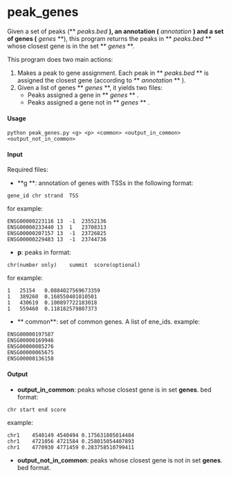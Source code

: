 # peak_genes

Given a set of peaks (** *peaks.bed* **), an annotation (** *annotation* **) and a set of genes (** *genes* **), this program returns the peaks in ** *peaks.bed* ** whose closest gene is in the set ** *genes* **.  

This program does two main actions:

1. Makes a peak to gene assignment. Each peak in ** *peaks.bed* ** is assigned the closest gene (according to ** *annotation* ** ).
2. Given a list of genes ** *genes* **, it yields two files:
	  * Peaks assigned a gene in ** *genes* ** .
	  * Peaks assigned a gene not in ** *genes* ** .


#### Usage
```
python peak_genes.py <g> <p> <common> <output_in_common> <output_not_in_common>
```
#### Input
Required files:
  * **g **: annotation of genes with TSSs in the following format:
```
gene_id	chr	strand	TSS
```
for example:
```
ENSG00000223116	13	-1	23552136
ENSG00000233440	13	1	23708313
ENSG00000207157	13	-1	23726825
ENSG00000229483	13	-1	23744736
```
  * **p**: peaks in format:
```
chr(number only)	summit	score(optional)
```
for example:
```
1	25154	0.0884027569673359
1	389260	0.168550401010501
1	430619	0.100897722183018
1	559460	0.118182579807373
```
  * ** common**: set of common genes. A list of ene_ids.
example: 
```
ENSG00000197587
ENSG00000169946
ENSG00000085276
ENSG00000065675
ENSG00000136158
```
#### Output

  * **output_in_common**: peaks whose closest gene is in set **genes**. bed format:
```
chr	start end score
```
example:
```
chr1	4540149	4540494	0.175631805014484
chr1	4721056	4721584	0.258015054407893
chr1	4770930	4771459	0.283758510799411
```
  * **output_not_in_common**: peaks whose closest gene is not in set **genes**. bed format.
